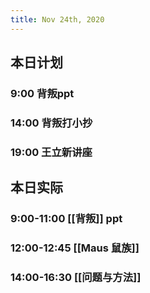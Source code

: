 ```yaml
---
title: Nov 24th, 2020
---
```


## 本日计划
### 9:00 背叛ppt
### 14:00 背叛打小抄
### 19:00 王立新讲座
## 本日实际
### 9:00-11:00 [[背叛]] ppt
### 12:00-12:45 [[Maus 鼠族]]
### 14:00-16:30 [[问题与方法]]
### 
